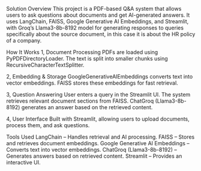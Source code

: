 Solution Overview
This project is a PDF-based Q&A system that allows users to ask questions about documents and get AI-generated answers. It uses LangChain, FAISS, Google Generative AI Embeddings, and Streamlit, with Groq’s Llama3-8b-8192 model for generating responses to queries specifically about the source document, in this case it is about the HR policy of a company.

How It Works
1, Document Processing
PDFs are loaded using PyPDFDirectoryLoader.
The text is split into smaller chunks using RecursiveCharacterTextSplitter.

2, Embedding & Storage
GoogleGenerativeAIEmbeddings converts text into vector embeddings.
FAISS stores these embeddings for fast retrieval.

3, Question Answering
User enters a query in the Streamlit UI.
The system retrieves relevant document sections from FAISS.
ChatGroq (Llama3-8b-8192) generates an answer based on the retrieved content.

4, User Interface
Built with Streamlit, allowing users to upload documents, process them, and ask questions.

Tools Used
LangChain – Handles retrieval and AI processing.
FAISS – Stores and retrieves document embeddings.
Google Generative AI Embeddings – Converts text into vector embeddings.
ChatGroq (Llama3-8b-8192) – Generates answers based on retrieved content.
Streamlit – Provides an interactive UI.